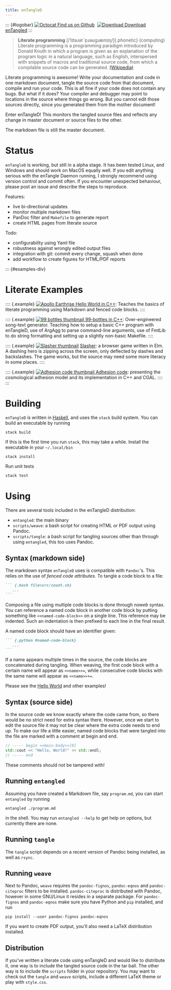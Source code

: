 ```yaml
---
title: enTangleD
---
```


::: {#logobar}
[![Octocat](images/github.png) Find us on Github](https://github.com/jhidding/entangled)&nbsp;
[![Download](images/download.svg) Download enTangled](https://github.com/jhidding/enTangleD/releases)
:::

> **Literate programming** [/ˈlɪtəɹət ˈpɹəʊɡɹæmɪŋ/]{.phonetic} (computing) Literate programming is a programming paradigm introduced by Donald Knuth in which a program is given as an explanation of the program logic in a natural language, such as English, interspersed with snippets of macros and traditional source code, from which a compilable source code can be generated. [(Wikipedia)](https://en.wikipedia.org/wiki/Literate_programming)

Literate programming is awesome! Write your documentation and code in one markdown document, tangle the source code from that document, compile and run your code. This is all fine if your code does not contain any bugs. But what if it does? Your compiler and debugger may point to locations in the source where things go wrong. But you cannot edit those sources directly, since you generated them from the mother document!

Enter enTangleD! This monitors the tangled source files and reflects any change in master document or source files to the other.

The markdown file is still the master document.

# Status

`enTangleD` is working, but still in a alpha stage. It has been tested Linux, and Windows and should work on MacOS equally well. If you edit anything serious with the enTangle Daemon running, I strongly recommend using version control and commit often. If you encounter unexpected behaviour, please post an issue and describe the steps to reproduce.

Features:

- live bi-directional updates
- monitor multiple markdown files
- PanDoc filter and `Makefile` to generate report
- create HTML pages from literate source
  
Todo:

- configurability using Yaml file
- robustness against wrongly edited output files
- integration with git: commit every change, squash when done
- add workflow to create figures for HTML/PDF reports

::: {#examples-div}
# Literate Examples

:::: {.example}
[![Apollo Earthrise](images/hello-world-thumb.jpg) Hello World in C++](hello-world.html): Teaches the basics of literate programming using Markdown and fenced code blocks.
::::

:::: {.example}
[![99 bottles thumbnail](images/99-bottles-thumb.jpg) 99-bottles in C++](99-bottles.html): Over-engineered song-text generator. Teaching how to setup a basic C++ program with enTangleD, use of ArgAgg to parse command-line arguments, use of FmtLib to do string formatting and setting up a slightly non-basic Makefile.
::::

:::: {.example}
[![Slasher thumbnail](images/slasher-thumb.jpg)](slasher.html)
[Slasher](elm-slasher.html): a browser game written in Elm. A dashing hero is zipping across the screen, only deflected by slashes and backslashes. The game works, but the source may need some more literacy in some places.
::::

:::: {.example}
[![Adhesion code thumbnail](images/adhesion-code-thumb.jpg) Adhesion code](https://jhidding.github.io/adhesion-code): presenting the cosmological adhesion model and its implementation in C++ and CGAL.
::::
:::

# Building

`enTangleD` is written in [Haskell](https://www.haskell.org/), and uses the `stack` build system. You can build an executable by running

    stack build

If this is the first time you run `stack`, this may take a while. Install the executable in your `~/.local/bin`

    stack install

Run unit tests

    stack test

# Using

There are several tools included in the enTangleD distribution:

* `entangled`: the main binary
* `scripts/weave`: a bash script for creating HTML or PDF output using Pandoc.
* `scripts/tangle`: a bash script for tangling sources other than through using `entangled`, this too uses Pandoc.

## Syntax (markdown side)

The markdown syntax `enTangleD` uses is compatible with `Pandoc`'s. This relies on the use of *fenced code attributes*. To tangle a code block to a file:

~~~markdown
``` {.bash file=src/count.sh}
   ...
```
~~~

Composing a file using multiple code blocks is done through *noweb* syntax. You can reference a named code block in another code block by putting something like `<<named-code-block>>` on a single line. This reference may be indented. Such an indentation is then prefixed to each line in the final result.

A named code block should have an identifier given:

~~~markdown
``` {.python #named-code-block}
   ...
```
~~~

If a name appears multiple times in the source, the code blocks are concatenated during tangling. When weaving, the first code block with a certain name will appear as `<<name>>=`, while consecutive code blocks with the same name will appear as `<<name>>+=`.

Please see the [Hello World](hello-world.html) and other examples!

## Syntax (source side)

In the source code we know exactly where the code came from, so there would be no strict need for extra syntax there. However, once we start to edit the source file it may not be clear where the extra code needs to end up. To make our life a little easier, named code blocks that were tangled into the file are marked with a comment at begin and end.

```cpp
// ----- begin <<main-body>>[0]
std::cout << "Hello, World!" << std::endl;
// ----- end
```

These comments should not be tampered with!

## Running `entangled`

Assuming you have created a Markdown file, say `program.md`, you can start `entangled` by running

```
entangled ./program.md
```

in the shell. You may run `entangled --help` to get help on options, but currently there are none.

## Running `tangle`

The `tangle` script depends on a recent version of Pandoc being installed, as well as `rsync`. 

## Running `weave`

Next to Pandoc, `weave` requires the `pandoc-fignos`, `pandoc-eqnos` and `pandoc-citeproc` filters to be installed. `pandoc-citeproc` is distributed with Pandoc, however in some GNU/Linux it resides in a separate package. For `pandoc-fignos` and `pandoc-eqnos` make sure you have Python and `pip` installed, and run

```
pip install --user pandoc-fignos pandoc-eqnos
```

If you want to create PDF output, you'll also need a LaTeX distribution installed.

## Distribution

If you've written a literate code using enTangleD and would like to distribute it, one way is to include the tangled source code in the tar ball. The other way is to include the `scripts` folder in your repository. You may want to check out the `tangle` and `weave` scripts, include a different LaTeX theme or play with `style.css`.
